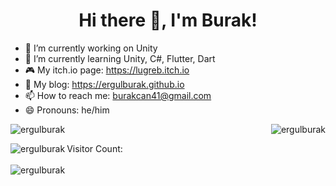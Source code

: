<h1 align="center">Hi there 👋, I'm Burak!</h1>

- 🔭 I’m currently working on Unity
- 🌱 I’m currently learning Unity, C#, Flutter, Dart
- :video_game: My itch.io page: https://lugreb.itch.io
- 💬 My blog: https://ergulburak.github.io
- 📫 How to reach me: burakcan41@gmail.com
- 😄 Pronouns: he/him

<p align="center">
  <img align="left" src="https://github-readme-stats.vercel.app/api?username=ergulburak&show_icons=true&theme=github_dark&hide=prs" alt="ergulburak" width="%45"/>
  &nbsp; &nbsp; &nbsp; &nbsp;
  <img align="right" src="https://github-readme-stats.vercel.app/api/top-langs/?username=ergulburak&layout=compact&theme=github_dark" alt="ergulburak" width="%45"/>
</p>


<p>
  <img align="left" src="https://spotify-recently-played-readme.vercel.app/api?user=11164240191&count=1" alt="ergulburak" width="%50"/>
  Visitor Count:<br><br>
  <img align="center" src="https://profile-counter.glitch.me/ergulburak/count.svg" alt="ergulburak" width="%50"/>
</p>
  
